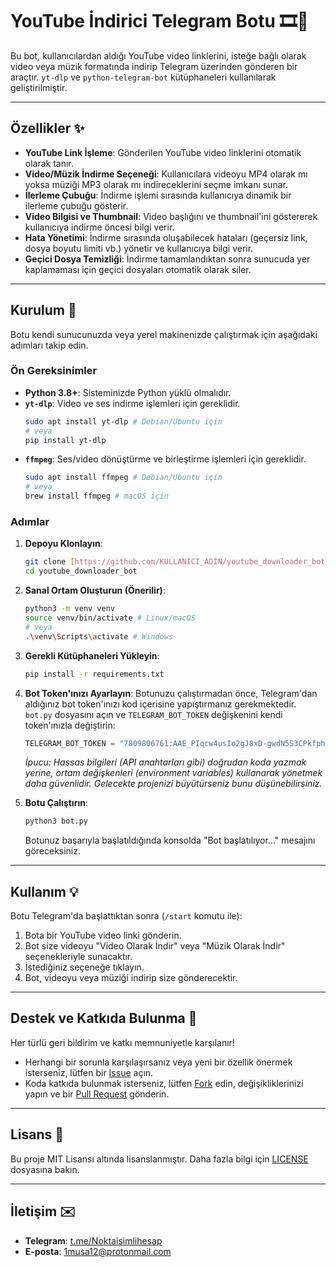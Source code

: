 # YouTube İndirici Telegram Botu 🎞️🎵

Bu bot, kullanıcılardan aldığı YouTube video linklerini, isteğe bağlı olarak video veya müzik formatında indirip Telegram üzerinden gönderen bir araçtır. `yt-dlp` ve `python-telegram-bot` kütüphaneleri kullanılarak geliştirilmiştir.

---

## Özellikler ✨

* **YouTube Link İşleme**: Gönderilen YouTube video linklerini otomatik olarak tanır.
* **Video/Müzik İndirme Seçeneği**: Kullanıcılara videoyu MP4 olarak mı yoksa müziği MP3 olarak mı indireceklerini seçme imkanı sunar.
* **İlerleme Çubuğu**: İndirme işlemi sırasında kullanıcıya dinamik bir ilerleme çubuğu gösterir.
* **Video Bilgisi ve Thumbnail**: Video başlığını ve thumbnail'ini göstererek kullanıcıya indirme öncesi bilgi verir.
* **Hata Yönetimi**: İndirme sırasında oluşabilecek hataları (geçersiz link, dosya boyutu limiti vb.) yönetir ve kullanıcıya bilgi verir.
* **Geçici Dosya Temizliği**: İndirme tamamlandıktan sonra sunucuda yer kaplamaması için geçici dosyaları otomatik olarak siler.

---

## Kurulum 🚀

Botu kendi sunucunuzda veya yerel makinenizde çalıştırmak için aşağıdaki adımları takip edin.

### Ön Gereksinimler

* **Python 3.8+**: Sisteminizde Python yüklü olmalıdır.
* **`yt-dlp`**: Video ve ses indirme işlemleri için gereklidir.
    ```bash
    sudo apt install yt-dlp # Debian/Ubuntu için
    # veya
    pip install yt-dlp
    ```
* **`ffmpeg`**: Ses/video dönüştürme ve birleştirme işlemleri için gereklidir.
    ```bash
    sudo apt install ffmpeg # Debian/Ubuntu için
    # veya
    brew install ffmpeg # macOS için
    ```

### Adımlar

1.  **Depoyu Klonlayın**:
    ```bash
    git clone [https://github.com/KULLANICI_ADIN/youtube_downloader_bot.git](https://github.com/KULLANICI_ADIN/youtube_downloader_bot.git)
    cd youtube_downloader_bot
    ```

2.  **Sanal Ortam Oluşturun (Önerilir)**:
    ```bash
    python3 -m venv venv
    source venv/bin/activate # Linux/macOS
    # veya
    .\venv\Scripts\activate # Windows
    ```

3.  **Gerekli Kütüphaneleri Yükleyin**:
    ```bash
    pip install -r requirements.txt
    ```

4.  **Bot Token'ınızı Ayarlayın**:
    Botunuzu çalıştırmadan önce, Telegram'dan aldığınız bot token'ınızı kod içerisine yapıştırmanız gerekmektedir. `bot.py` dosyasını açın ve `TELEGRAM_BOT_TOKEN` değişkenini kendi token'ınızla değiştirin:
    ```python
    TELEGRAM_BOT_TOKEN = "7809806761:AAE_PIqcw4usIo2gJ8xD-gwdN5S3CPkfph8" # Kendi token'ınızla değiştirin!
    ```
    *İpucu: Hassas bilgileri (API anahtarları gibi) doğrudan koda yazmak yerine, ortam değişkenleri (environment variables) kullanarak yönetmek daha güvenlidir. Gelecekte projenizi büyütürseniz bunu düşünebilirsiniz.*

5.  **Botu Çalıştırın**:
    ```bash
    python3 bot.py
    ```
    Botunuz başarıyla başlatıldığında konsolda "Bot başlatılıyor..." mesajını göreceksiniz.

---

## Kullanım 💡

Botu Telegram'da başlattıktan sonra (`/start` komutu ile):

1.  Bota bir YouTube video linki gönderin.
2.  Bot size videoyu "Video Olarak İndir" veya "Müzik Olarak İndir" seçenekleriyle sunacaktır.
3.  İstediğiniz seçeneğe tıklayın.
4.  Bot, videoyu veya müziği indirip size gönderecektir.

---

## Destek ve Katkıda Bulunma 🤝

Her türlü geri bildirim ve katkı memnuniyetle karşılanır!

* Herhangi bir sorunla karşılaşırsanız veya yeni bir özellik önermek isterseniz, lütfen bir [Issue](https://github.com/KULLANICI_ADIN/youtube_downloader_bot/issues) açın.
* Koda katkıda bulunmak isterseniz, lütfen [Fork](https://docs.github.com/en/get-started/quickstart/fork-a-repo) edin, değişikliklerinizi yapın ve bir [Pull Request](https://docs.github.com/en/pull-requests/collaborating-with-pull-requests/proposing-changes-with-pull-requests/creating-a-pull-request) gönderin.

---

## Lisans 📄

Bu proje MIT Lisansı altında lisanslanmıştır. Daha fazla bilgi için [LICENSE](LICENSE) dosyasına bakın.

---

## İletişim ✉️

* **Telegram**: [t.me/Noktaisimlihesap](https://t.me/TelegramKullanıcıAdın)
* **E-posta**: [1musa12@protonmail.com](mailto:eposta@example.com) 
